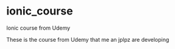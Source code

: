 # ionic_course
Ionic course from Udemy

These is the course from Udemy that me an jplpz are developing
